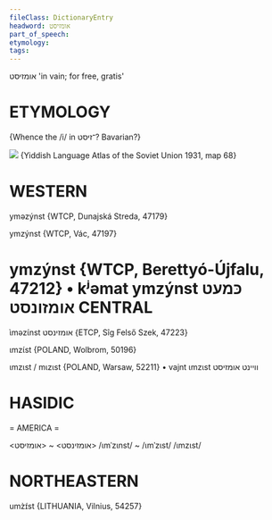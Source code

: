 ```yaml
---
fileClass: DictionaryEntry
headword: אומזיסט
part_of_speech: 
etymology: 
tags: 
---
```

אומזיסט
'in vain; for free, gratis'

ETYMOLOGY
===========
{Whence the /i/ in ־זיסט? Bavarian?}

![](https://ia801509.us.archive.org/29/items/shprakhatlas/ShprakhatlasKarte68-Optimized.jpg)
{Yiddish Language Atlas of the Soviet Union 1931, map 68}

WESTERN
========

yməzýnst {WTCP, Dunajská Streda, 47179}

ymzýnst {WTCP, Vác, 47197}

ymzýnst {WTCP, Berettyó-Újfalu, 47212}
	•	kʲəmat ymzýnst כּמעט אומזונסט
CENTRAL
========

ɩ̀məzɩ́nst אומזינסט {ETCP, Sîg Felső Szek, 47223}

ɩmzɩ́st {POLAND, Wolbrom, 50196}

ɩmzɩst / mɩzɩst {POLAND, Warsaw, 52211}
	•	vajnt ɩmzɩst וויינט אומזיסט

HASIDIC
=======
= AMERICA = 

 <אומזינסט> ~ <אומזיסט>
/ɩmˈzɩnst/ ~ /ɩmˈzɩst/
/ɩmzɩst/

NORTHEASTERN
==============

umz̀ɪ́st {LITHUANIA, Vilnius, 54257}